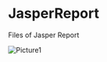 # JasperReport
Files of Jasper Report

![Picture1](https://github.com/user-attachments/assets/bd9a9a5e-c664-4ebe-a39d-c57321ca765f)
